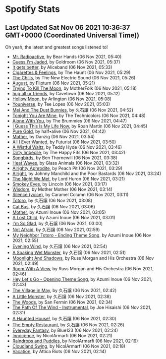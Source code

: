 
# Spotify Stats
## Last Updated Sat Nov 06 2021 10:36:37 GMT+0000 (Coordinated Universal Time))

Oh yeah, the latest and greatest songs listened to!

- [Mr. Radioactive](https://www.last.fm/music/Bear+Hands/_/Mr.+Radioactive), by Bear Hands (06 Nov 2021, 05:40)
- [Guess I'm Jaded](https://www.last.fm/music/Goldroom/_/Guess+I%27m+Jaded), by Goldroom (06 Nov 2021, 05:37)
- [It gets better](https://www.last.fm/music/Aliceband/_/It+gets+better), by Aliceband (06 Nov 2021, 05:33)
- [Cigarettes & Feelings](https://www.last.fm/music/The+Haunt/_/Cigarettes+&+Feelings), by The Haunt (06 Nov 2021, 05:29)
- [The Chills](https://www.last.fm/music/The+New+Electric+Sound/_/The+Chills), by The New Electric Sound (06 Nov 2021, 05:26)
- [August](https://www.last.fm/music/Flipturn/_/August), by Flipturn (06 Nov 2021, 05:21)
- [Trying To Kill The Moon](https://www.last.fm/music/MotherFolk/_/Trying+To+Kill+The+Moon), by MotherFolk (06 Nov 2021, 05:18)
- [hug all ur friends](https://www.last.fm/music/Cavetown/_/hug+all+ur+friends), by Cavetown (06 Nov 2021, 05:12)
- [Hollow Moon](https://www.last.fm/music/Arlington/_/Hollow+Moon), by Arlington (06 Nov 2021, 05:08)
- [Youniverse](https://www.last.fm/music/Tee+Lopes/_/Youniverse), by Tee Lopes (06 Nov 2021, 05:03)
- [Mei And The Dust Bunnies](https://www.last.fm/music/%E4%B9%85%E7%9F%B3%E8%AD%B2/_/Mei+And+The+Dust+Bunnies), by 久石譲 (06 Nov 2021, 04:52)
- [Tonight You Are Mine](https://www.last.fm/music/The+Technicolors/_/Tonight+You+Are+Mine), by The Technicolors (06 Nov 2021, 04:48)
- [Alone With You](https://www.last.fm/music/The+Brummies/_/Alone+With+You), by The Brummies (06 Nov 2021, 04:47)
- [I Guess This Is My Life Now](https://www.last.fm/music/Roan+Martin/_/I+Guess+This+Is+My+Life+Now), by Roan Martin (06 Nov 2021, 04:45)
- [Pure Gold](https://www.last.fm/music/half%E2%80%A2alive/_/Pure+Gold), by half•alive (06 Nov 2021, 04:42)
- [Mother](https://www.last.fm/music/Danzig/_/Mother), by Danzig (06 Nov 2021, 03:54)
- [All I Ever Wanted](https://www.last.fm/music/Futurist/_/All+I+Ever+Wanted), by Futurist (06 Nov 2021, 03:50)
- [A Wistful Waltz](https://www.last.fm/music/Teddy+Hyde/_/A+Wistful+Waltz), by Teddy Hyde (06 Nov 2021, 03:46)
- [Dirty Imbecile](https://www.last.fm/music/The+Happy+Fits/_/Dirty+Imbecile), by The Happy Fits (06 Nov 2021, 03:42)
- [Songbirds](https://www.last.fm/music/Ben+Thornewill/_/Songbirds), by Ben Thornewill (06 Nov 2021, 03:38)
- [Heat Waves](https://www.last.fm/music/Glass+Animals/_/Heat+Waves), by Glass Animals (06 Nov 2021, 03:32)
- [Alrighty Aphrodite](https://www.last.fm/music/Peach+Pit/_/Alrighty+Aphrodite), by Peach Pit (06 Nov 2021, 03:29)
- [Alright](https://www.last.fm/music/Johnny+Manchild+and+the+Poor+Bastards/_/Alright), by Johnny Manchild and the Poor Bastards (06 Nov 2021, 03:24)
- [The Night We Met](https://www.last.fm/music/Lord+Huron/_/The+Night+We+Met), by Lord Huron (06 Nov 2021, 03:21)
- [Smokey Eyes](https://www.last.fm/music/Lincoln/_/Smokey+Eyes), by Lincoln (06 Nov 2021, 03:17)
- [Wisdom](https://www.last.fm/music/Mother+Mother/_/Wisdom), by Mother Mother (06 Nov 2021, 03:14)
- [Silence (voice)](https://www.last.fm/music/Caramel+Column/_/Silence+(voice)), by Caramel Column (06 Nov 2021, 03:11)
- [Totoro](https://www.last.fm/music/%E4%B9%85%E7%9F%B3%E8%AD%B2/_/Totoro), by 久石譲 (06 Nov 2021, 03:08)
- [Cat Bus](https://www.last.fm/music/%E4%B9%85%E7%9F%B3%E8%AD%B2/_/Cat+Bus), by 久石譲 (06 Nov 2021, 03:06)
- [Mother](https://www.last.fm/music/Azumi+Inoue/_/Mother), by Azumi Inoue (06 Nov 2021, 03:05)
- [A Lost Child](https://www.last.fm/music/Azumi+Inoue/_/A+Lost+Child), by Azumi Inoue (06 Nov 2021, 03:01)
- [I'm So Glad](https://www.last.fm/music/%E4%B9%85%E7%9F%B3%E8%AD%B2/_/I%27m+So+Glad), by 久石譲 (06 Nov 2021, 03:00)
- [Not Afraid](https://www.last.fm/music/%E4%B9%85%E7%9F%B3%E8%AD%B2/_/Not+Afraid), by 久石譲 (06 Nov 2021, 02:59)
- [My Neighbor Totoro - Ending Theme Song](https://www.last.fm/music/Azumi+Inoue/_/My+Neighbor+Totoro+-+Ending+Theme+Song), by Azumi Inoue (06 Nov 2021, 02:55)
- [Evening Wind](https://www.last.fm/music/%E4%B9%85%E7%9F%B3%E8%AD%B2/_/Evening+Wind), by 久石譲 (06 Nov 2021, 02:54)
- [A Soaking Wet Monster](https://www.last.fm/music/%E4%B9%85%E7%9F%B3%E8%AD%B2/_/A+Soaking+Wet+Monster), by 久石譲 (06 Nov 2021, 02:51)
- [Moonlight And Shadows](https://www.last.fm/music/Russ+Morgan+and+His+Orchestra/_/Moonlight+And+Shadows), by Russ Morgan and His Orchestra (06 Nov 2021, 02:49)
- [Room With A View](https://www.last.fm/music/Russ+Morgan+and+His+Orchestra/_/Room+With+A+View), by Russ Morgan and His Orchestra (06 Nov 2021, 02:46)
- [Hey Let's Go - Opening Theme Song](https://www.last.fm/music/Azumi+Inoue/_/Hey+Let%27s+Go+-+Opening+Theme+Song), by Azumi Inoue (06 Nov 2021, 02:43)
- [The Village in May](https://www.last.fm/music/%E4%B9%85%E7%9F%B3%E8%AD%B2/_/The+Village+in+May), by 久石譲 (06 Nov 2021, 02:42)
- [A Little Monster](https://www.last.fm/music/%E4%B9%85%E7%9F%B3%E8%AD%B2/_/A+Little+Monster), by 久石譲 (06 Nov 2021, 02:38)
- [The Woods](https://www.last.fm/music/San+Fermin/_/The+Woods), by San Fermin (06 Nov 2021, 02:34)
- [The Path Of The Wind - Instrumental](https://www.last.fm/music/Joe+Hisaishi/_/The+Path+Of+The+Wind+-+Instrumental), by Joe Hisaishi (06 Nov 2021, 02:31)
- [A Haunted House!](https://www.last.fm/music/%E4%B9%85%E7%9F%B3%E8%AD%B2/_/A+Haunted+House!), by 久石譲 (06 Nov 2021, 02:30)
- [The Empty Restaurant](https://www.last.fm/music/%E4%B9%85%E7%9F%B3%E8%AD%B2/_/The+Empty+Restaurant), by 久石譲 (06 Nov 2021, 02:26)
- [Everyday Fantasy](https://www.last.fm/music/Blue123/_/Everyday+Fantasy), by Blue123 (06 Nov 2021, 02:24)
- [Innocence](https://www.last.fm/music/NicolArmarfi/_/Innocence), by NicolArmarfi (06 Nov 2021, 02:21)
- [Raindrops and Puddles](https://www.last.fm/music/NicolArmarfi/_/Raindrops+and+Puddles), by NicolArmarfi (06 Nov 2021, 02:19)
- [Cloudland Swing](https://www.last.fm/music/NicolArmarfi/_/Cloudland+Swing), by NicolArmarfi (06 Nov 2021, 02:18)
- [Vacation](https://www.last.fm/music/Attica+Riots/_/Vacation), by Attica Riots (06 Nov 2021, 02:14)

